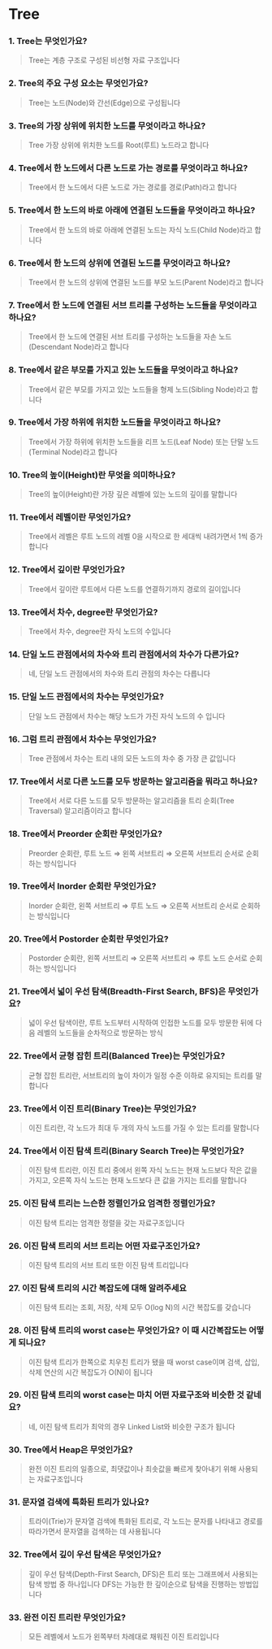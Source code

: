 # Tree

### 1. Tree는 무엇인가요?

> Tree는 계층 구조로 구성된 비선형 자료 구조입니다
> 

### 2. Tree의 주요 구성 요소는 무엇인가요?

> Tree는 노드(Node)와 간선(Edge)으로 구성됩니다
> 

### 3. Tree의 가장 상위에 위치한 노드를 무엇이라고 하나요?

> Tree 가장 상위에 위치한 노드를 Root(루트) 노드라고 합니다
> 

### 4. Tree에서 한 노드에서 다른 노드로 가는 경로를 무엇이라고 하나요?

> Tree에서 한 노드에서 다른 노드로 가는 경로를 경로(Path)라고 합니다
> 

### 5. Tree에서 한 노드의 바로 아래에 연결된 노드들을 무엇이라고 하나요?

> Tree에서 한 노드의 바로 아래에 연결된 노드는 자식 노드(Child Node)라고 합니다
> 

### 6. Tree에서 한 노드의 상위에 연결된 노드를 무엇이라고 하나요?

> Tree에서 한 노드의 상위에 연결된 노드를 부모 노드(Parent Node)라고 합니다
> 

### 7. Tree에서 한 노드에 연결된 서브 트리를 구성하는 노드들을 무엇이라고 하나요?

> Tree에서 한 노드에 연결된 서브 트리를 구성하는 노드들을 자손 노드(Descendant Node)라고 합니다
> 

### 8. Tree에서 같은 부모를 가지고 있는 노드들을 무엇이라고 하나요?

> Tree에서 같은 부모를 가지고 있는 노드들을 형제 노드(Sibling Node)라고 합니다
> 

### 9. Tree에서 가장 하위에 위치한 노드들을 무엇이라고 하나요?

> Tree에서 가장 하위에 위치한 노드들을 리프 노드(Leaf Node) 또는 단말 노드(Terminal Node)라고 합니다
> 

### 10. Tree의 높이(Height)란 무엇을 의미하나요?

> Tree의 높이(Height)란 가장 깊은 레벨에 있는 노드의 깊이를 말합니다
> 

### 11. Tree에서 레벨이란 무엇인가요?

> Tree에서 레벨은 루트 노드의 레벨 0을 시작으로 한 세대씩 내려가면서 1씩 증가합니다
> 

### 12. Tree에서 깊이란 무엇인가요?

> Tree에서 깊이란 루트에서 다른 노드를 연결하기까지 경로의 길이입니다
> 

### 13. Tree에서 차수, degree란 무엇인가요?

> Tree에서 차수, degree란 자식 노드의 수입니다
> 

### 14. 단일 노드 관점에서의 차수와 트리 관점에서의 차수가 다른가요?

> 네, 단일 노드 관점에서의 차수와 트리 관점의 차수는 다릅니다
> 

### 15. 단일 노드 관점에서의 차수는 무엇인가요?

> 단일 노드 관점에서 차수는 해당 노드가 가진 자식 노드의 수 입니다
> 

### 16. 그럼 트리 관점에서 차수는 무엇인가요?

> Tree 관점에서 차수는 트리 내의 모든 노드의 차수 중 가장 큰 값입니다
> 

### 17. Tree에서 서로 다른 노드를 모두 방문하는 알고리즘을 뭐라고 하나요?

> Tree에서 서로 다른 노드를 모두 방문하는 알고리즘을 트리 순회(Tree Traversal) 알고리즘이라고 합니다
> 

### 18. Tree에서 Preorder 순회란 무엇인가요?

> Preorder 순회란, 루트 노드 ⇒ 왼쪽 서브트리 ⇒ 오른쪽 서브트리 순서로 순회하는 방식입니다
> 

### 19. Tree에서 Inorder 순회란 무엇인가요?

> Inorder 순회란, 왼쪽 서브트리 ⇒ 루트 노드 ⇒ 오른쪽 서브트리 순서로 순회하는 방식입니다
> 

### 20. Tree에서 Postorder 순회란 무엇인가요?

> Postorder 순회란, 왼쪽 서브트리 ⇒ 오른쪽 서브트리 ⇒ 루트 노드 순서로 순회하는 방식입니다
> 

### 21. Tree에서 넓이 우선 탐색(Breadth-First Search, BFS)은 무엇인가요?

> 넓이 우선 탐색이란, 루트 노드부터 시작하여 인접한 노드를 모두 방문한 뒤에 다음 레벨의 노드들을 순차적으로 방문하는 방식
> 

### 22. Tree에서 균형 잡힌 트리(Balanced Tree)는 무엇인가요?

> 균형 잡힌 트리란, 서브트리의 높이 차이가 일정 수준 이하로 유지되는 트리를 말합니다
> 

### 23. Tree에서 이진 트리(Binary Tree)는 무엇인가요?

> 이진 트리란, 각 노드가 최대 두 개의 자식 노드를 가질 수 있는 트리를 말합니다
> 

### 24. Tree에서 이진 탐색 트리(Binary Search Tree)는 무엇인가요?

> 이진 탐색 트리란, 이진 트리 중에서 왼쪽 자식 노드는 현재 노드보다 작은 값을 가지고,
오른쪽 자식 노드는 현재 노드보다 큰 값을 가지는 트리를 말합니다
> 

### 25. 이진 탐색 트리는 느슨한 정렬인가요 엄격한 정렬인가요?

> 이진 탐색 트리는 엄격한 정렬을 갖는 자료구조입니다
> 

### 26. 이진 탐색 트리의 서브 트리는 어떤 자료구조인가요?

> 이진 탐색 트리의 서브 트리 또한 이진 탐색 트리입니다
> 

### 27. 이진 탐색 트리의 시간 복잡도에 대해 알려주세요

> 이진 탐색 트리는 조회, 저장, 삭제 모두 O(log N)의 시간 복잡도를 갖습니다
> 

### 28. 이진 탐색 트리의 worst case는 무엇인가요? 이 때 시간복잡도는 어떻게 되나요?

> 이진 탐색 트리가 한쪽으로 치우친 트리가 됐을 때 worst case이며
검색, 삽입, 삭제 연산의 시간 복잡도가 O(N)이 됩니다
> 

### 29. 이진 탐색 트리의 worst case는 마치 어떤 자료구조와 비슷한 것 같네요?

> 네, 이진 탐색 트리가 최악의 경우 Linked List와 비슷한 구조가 됩니다
> 

### 30. Tree에서 Heap은 무엇인가요?

> 완전 이진 트리의 일종으로, 최댓값이나 최솟값을 빠르게 찾아내기 위해 사용되는 자료구조입니다
> 

### 31. 문자열 검색에 특화된 트리가 있나요?

> 트라이(Trie)가 문자열 검색에 특화된 트리로, 각 노드는 문자를 나타내고 경로를 따라가면서 문자열을 검색하는 데 사용됩니다
> 

### 32. Tree에서 깊이 우선 탐색은 무엇인가요?

> 깊이 우선 탐색(Depth-First Search, DFS)은 트리 또는 그래프에서 사용되는 탐색 방법 중 하나입니다
DFS는 가능한 한 깊이순으로 탐색을 진행하는 방법입니다
> 

### 33. 완전 이진 트리란 무엇인가요?

> 모든 레벨에서 노드가 왼쪽부터 차례대로 채워진 이진 트리입니다
>